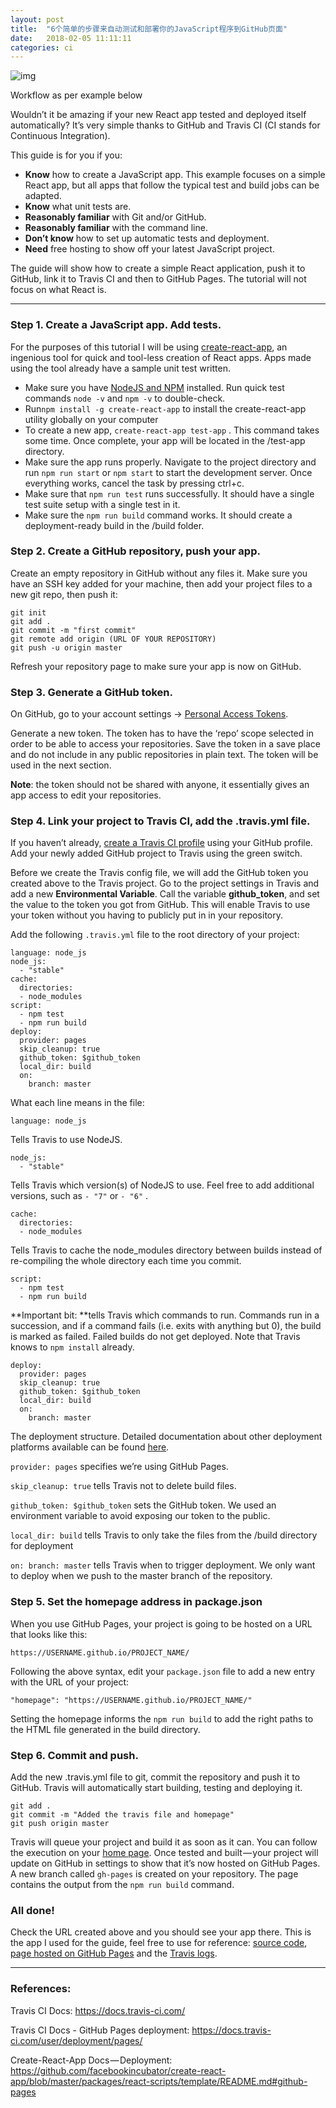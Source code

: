 ```yaml
---
layout: post
title:  "6个简单的步骤来自动测试和部署你的JavaScript程序到GitHub页面"
date:   2018-02-05 11:11:11
categories: ci
---
```


![img](https://cdn-images-1.medium.com/max/1600/1*7NIjF1hy4crepll1cnaxzA.png)

Workflow as per example below

Wouldn’t it be amazing if your new React app tested and deployed itself automatically? It’s very simple thanks to GitHub and Travis CI (CI stands for Continuous Integration).

This guide is for you if you:

- **Know** how to create a JavaScript app. This example focuses on a simple React app, but all apps that follow the typical test and build jobs can be adapted.
- **Know** what unit tests are.
- **Reasonably familiar** with Git and/or GitHub.
- **Reasonably familiar** with the command line.
- **Don’t know** how to set up automatic tests and deployment.
- **Need** free hosting to show off your latest JavaScript project.

The guide will show how to create a simple React application, push it to GitHub, link it to Travis CI and then to GitHub Pages. The tutorial will not focus on what React is.

------

### Step 1. Create a JavaScript app. Add tests.

For the purposes of this tutorial I will be using [create-react-app](https://github.com/facebookincubator/create-react-app), an ingenious tool for quick and tool-less creation of React apps. Apps made using the tool already have a sample unit test written.

- Make sure you have [NodeJS and NPM](https://nodejs.org/en/) installed. Run quick test commands `node -v` and `npm -v` to double-check.
- Run`npm install -g create-react-app` to install the create-react-app utility globally on your computer
- To create a new app, `create-react-app test-app` . This command takes some time. Once complete, your app will be located in the /test-app directory.
- Make sure the app runs properly. Navigate to the project directory and run `npm run start` or `npm start` to start the development server. Once everything works, cancel the task by pressing ctrl+c.
- Make sure that `npm run test` runs successfully. It should have a single test suite setup with a single test in it.
- Make sure the `npm run build` command works. It should create a deployment-ready build in the /build folder.

### Step 2. Create a GitHub repository, push your app.

Create an empty repository in GitHub without any files it. Make sure you have an SSH key added for your machine, then add your project files to a new git repo, then push it:

```
git init
git add .
git commit -m "first commit"
git remote add origin (URL OF YOUR REPOSITORY)
git push -u origin master
```

Refresh your repository page to make sure your app is now on GitHub.

### Step 3. Generate a GitHub token.

On GitHub, go to your account settings -> [Personal Access Tokens](https://github.com/settings/tokens).

Generate a new token. The token has to have the ‘repo’ scope selected in order to be able to access your repositories. Save the token in a save place and do not include in any public repositories in plain text. The token will be used in the next section.

**Note**: the token should not be shared with anyone, it essentially gives an app access to edit your repositories.

### Step 4. Link your project to Travis CI, add the .travis.yml file.

If you haven’t already, [create a Travis CI profile](https://travis-ci.org/) using your GitHub profile. Add your newly added GitHub project to Travis using the green switch.

Before we create the Travis config file, we will add the GitHub token you created above to the Travis project. Go to the project settings in Travis and add a new **Environmental Variable**. Call the variable **github_token**, and set the value to the token you got from GitHub. This will enable Travis to use your token without you having to publicly put in in your repository.

Add the following `.travis.yml` file to the root directory of your project:

```
language: node_js
node_js:
  - "stable"
cache:
  directories:
  - node_modules
script:
  - npm test
  - npm run build
deploy:
  provider: pages
  skip_cleanup: true
  github_token: $github_token
  local_dir: build
  on:
    branch: master
```

What each line means in the file:

```
language: node_js
```

Tells Travis to use NodeJS.

```
node_js:
  - "stable"
```

Tells Travis which version(s) of NodeJS to use. Feel free to add additional versions, such as `- "7"` or `- "6"` .

```
cache:
  directories:
  - node_modules
```

Tells Travis to cache the node_modules directory between builds instead of re-compiling the whole directory each time you commit.

```
script:
  - npm test
  - npm run build
```

**Important bit: **tells Travis which commands to run. Commands run in a succession, and if a command fails (i.e. exits with anything but 0), the build is marked as failed. Failed builds do not get deployed. Note that Travis knows to `npm install` already.

```
deploy:
  provider: pages
  skip_cleanup: true
  github_token: $github_token
  local_dir: build
  on:
    branch: master
```

The deployment structure. Detailed documentation about other deployment platforms available can be found [here](https://docs.travis-ci.com/user/deployment/).

`provider: pages` specifies we’re using GitHub Pages.

`skip_cleanup: true` tells Travis not to delete build files.

`github_token: $github_token` sets the GitHub token. We used an environment variable to avoid exposing our token to the public.

`local_dir: build` tells Travis to only take the files from the /build directory for deployment

`on: branch: master` tells Travis when to trigger deployment. We only want to deploy when we push to the master branch of the repository.

### Step 5. Set the homepage address in package.json

When you use GitHub Pages, your project is going to be hosted on a URL that looks like this:

```
https://USERNAME.github.io/PROJECT_NAME/
```

Following the above syntax, edit your `package.json` file to add a new entry with the URL of your project:

```
"homepage": "https://USERNAME.github.io/PROJECT_NAME/"
```

Setting the homepage informs the `npm run build` to add the right paths to the HTML file generated in the build directory.

### Step 6. Commit and push.

Add the new .travis.yml file to git, commit the repository and push it to GitHub. Travis will automatically start building, testing and deploying it.

```
git add .
git commit -m "Added the travis file and homepage"
git push origin master
```

Travis will queue your project and build it as soon as it can. You can follow the execution on your [home page](https://travis-ci.org/). Once tested and built — your project will update on GitHub in settings to show that it’s now hosted on GitHub Pages. A new branch called `gh-pages` is created on your repository. The page contains the output from the `npm run build` command.

### **All done!**

Check the URL created above and you should see your app there. This is the app I used for the guide, feel free to use for reference: [source code](https://github.com/slavabez/medium-test-app), [page hosted on GitHub Pages](https://slavabez.github.io/medium-test-app/) and the [Travis logs](https://travis-ci.org/slavabez/medium-test-app/).

------

### References:

Travis CI Docs: <https://docs.travis-ci.com/>

Travis CI Docs - GitHub Pages deployment: <https://docs.travis-ci.com/user/deployment/pages/>

Create-React-App Docs — Deployment: <https://github.com/facebookincubator/create-react-app/blob/master/packages/react-scripts/template/README.md#github-pages>